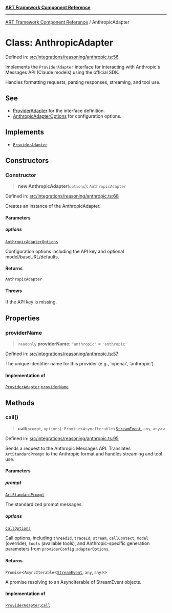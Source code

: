 [**ART Framework Component Reference**](../README.md)

***

[ART Framework Component Reference](../README.md) / AnthropicAdapter

# Class: AnthropicAdapter

Defined in: [src/integrations/reasoning/anthropic.ts:56](https://github.com/hashangit/ART/blob/389c66e54bc50d9dde33052d28a5a19571a13dbf/src/integrations/reasoning/anthropic.ts#L56)

Implements the `ProviderAdapter` interface for interacting with Anthropic's
Messages API (Claude models) using the official SDK.

Handles formatting requests, parsing responses, streaming, and tool use.

## See

 - [ProviderAdapter](../interfaces/ProviderAdapter.md) for the interface definition.
 - [AnthropicAdapterOptions](../interfaces/AnthropicAdapterOptions.md) for configuration options.

## Implements

- [`ProviderAdapter`](../interfaces/ProviderAdapter.md)

## Constructors

### Constructor

> **new AnthropicAdapter**(`options`): `AnthropicAdapter`

Defined in: [src/integrations/reasoning/anthropic.ts:68](https://github.com/hashangit/ART/blob/389c66e54bc50d9dde33052d28a5a19571a13dbf/src/integrations/reasoning/anthropic.ts#L68)

Creates an instance of the AnthropicAdapter.

#### Parameters

##### options

[`AnthropicAdapterOptions`](../interfaces/AnthropicAdapterOptions.md)

Configuration options including the API key and optional model/baseURL/defaults.

#### Returns

`AnthropicAdapter`

#### Throws

If the API key is missing.

## Properties

### providerName

> `readonly` **providerName**: `"anthropic"` = `'anthropic'`

Defined in: [src/integrations/reasoning/anthropic.ts:57](https://github.com/hashangit/ART/blob/389c66e54bc50d9dde33052d28a5a19571a13dbf/src/integrations/reasoning/anthropic.ts#L57)

The unique identifier name for this provider (e.g., 'openai', 'anthropic').

#### Implementation of

[`ProviderAdapter`](../interfaces/ProviderAdapter.md).[`providerName`](../interfaces/ProviderAdapter.md#providername)

## Methods

### call()

> **call**(`prompt`, `options`): `Promise`\<`AsyncIterable`\<[`StreamEvent`](../interfaces/StreamEvent.md), `any`, `any`\>\>

Defined in: [src/integrations/reasoning/anthropic.ts:95](https://github.com/hashangit/ART/blob/389c66e54bc50d9dde33052d28a5a19571a13dbf/src/integrations/reasoning/anthropic.ts#L95)

Sends a request to the Anthropic Messages API.
Translates `ArtStandardPrompt` to the Anthropic format and handles streaming and tool use.

#### Parameters

##### prompt

[`ArtStandardPrompt`](../type-aliases/ArtStandardPrompt.md)

The standardized prompt messages.

##### options

[`CallOptions`](../interfaces/CallOptions.md)

Call options, including `threadId`, `traceId`, `stream`, `callContext`,
                               `model` (override), `tools` (available tools), and Anthropic-specific
                               generation parameters from `providerConfig.adapterOptions`.

#### Returns

`Promise`\<`AsyncIterable`\<[`StreamEvent`](../interfaces/StreamEvent.md), `any`, `any`\>\>

A promise resolving to an AsyncIterable of StreamEvent objects.

#### Implementation of

[`ProviderAdapter`](../interfaces/ProviderAdapter.md).[`call`](../interfaces/ProviderAdapter.md#call)
